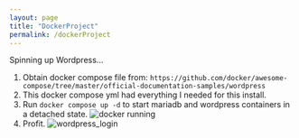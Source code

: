 ```yaml
---
layout: page
title: "DockerProject"
permalink: /dockerProject
---
```


Spinning up Wordpress...
1. Obtain docker compose file from: `https://github.com/docker/awesome-compose/tree/master/official-documentation-samples/wordpress`
2. This docker compose yml had everything I needed for this install.
3. Run `docker compose up -d` to start mariadb and wordpress containers in a detached state.
![docker running](https://user-images.githubusercontent.com/70538441/199271773-5b25f2b1-3024-4aa8-a726-5a647342213d.PNG)
5. Profit.
![wordpress_login](https://user-images.githubusercontent.com/70538441/199271834-8d735fd8-3f12-4dd1-902e-23eaa9f5cee1.PNG)
